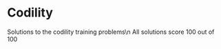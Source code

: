 Codility
========

Solutions to the codility training problems\n
All solutions score 100 out of 100
